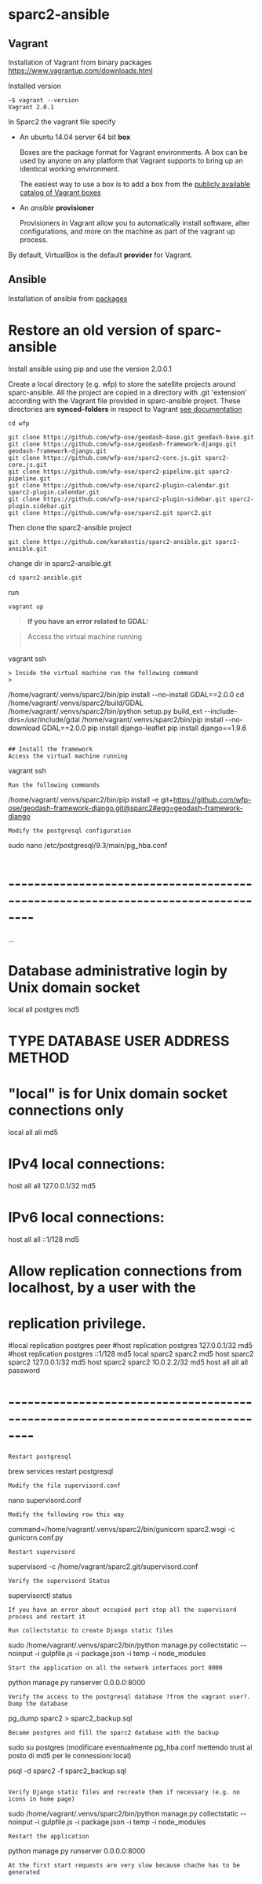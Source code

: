 <!-- <p align="center">
  <h1>sparc2-ansible</h1>
</p> -->

# sparc2-ansible

## Vagrant
Installation of Vagrant from binary packages https://www.vagrantup.com/downloads.html

Installed version

```
~$ vagrant --version
Vagrant 2.0.1
```

In Sparc2 the vagrant file specify

+ An ubuntu 14.04 server 64 bit __box__

	Boxes are the package format for Vagrant environments. A box can be used by anyone on any platform that Vagrant supports to bring up an identical working environment.

	The easiest way to use a box is to add a box from the [publicly available catalog of Vagrant boxes](href="https://vagrantcloud.com/boxes/search">)

+ An *ansible* __provisioner__

	Provisioners in Vagrant allow you to automatically install software, alter configurations, and more on the machine as part of the vagrant up process.


By default, VirtualBox is the default __provider__ for Vagrant.

## Ansible
Installation of ansible from [packages](http://docs.ansible.com/ansible/latest/intro_installation.html#latest-releases-via-apt-ubuntu)

# Restore an old version of sparc-ansible

Install ansible using pip and use the version 2.0.0.1

Create a local directory (e.g. wfp) to store the satellite projects around sparc-ansible.
All the project are copied in a directory with .git 'extension' according with the Vagrant file provided in sparc-ansible project.
These directories are __synced-folders__  in respect to Vagrant [see documentation](https://www.vagrantup.com/docs/synced-folders/)
```
cd wfp

git clone https://github.com/wfp-ose/geodash-base.git geodash-base.git
git clone https://github.com/wfp-ose/geodash-framework-django.git geodash-framework-django.git
git clone https://github.com/wfp-ose/sparc2-core.js.git sparc2-core.js.git
git clone https://github.com/wfp-ose/sparc2-pipeline.git sparc2-pipeline.git
git clone https://github.com/wfp-ose/sparc2-plugin-calendar.git sparc2-plugin.calendar.git
git clone https://github.com/wfp-ose/sparc2-plugin-sidebar.git sparc2-plugin.sidebar.git
git clone https://github.com/wfp-ose/sparc2.git sparc2.git
```
Then clone the sparc2-ansible project
```
git clone https://github.com/karakostis/sparc2-ansible.git sparc2-ansible.git
```
change dir in sparc2-ansible.git
```
cd sparc2-ansible.git
```
run
```
vagrant up
```

> __If you have an error related to GDAL:__

> Access the virtual machine running
> ```
  vagrant ssh
  ```
> Inside the virtual machine run the following command
>
  ```
  /home/vagrant/.venvs/sparc2/bin/pip install --no-install GDAL==2.0.0
  cd /home/vagrant/.venvs/sparc2/build/GDAL
  /home/vagrant/.venvs/sparc2/bin/python setup.py build_ext --include-dirs=/usr/include/gdal
  /home/vagrant/.venvs/sparc2/bin/pip install --no-download GDAL==2.0.0
  pip install django-leaflet
  pip install django==1.9.6
  ```

## Install the framework
Access the virtual machine running
```
vagrant ssh
```
Run the following commands
```
/home/vagrant/.venvs/sparc2/bin/pip install -e git+https://github.com/wfp-ose/geodash-framework-django.git@sparc2#egg=geodash-framework-django
```
Modify the postgresql configuration

```
sudo nano /etc/postgresql/9.3/main/pg_hba.conf
```
```
# --------------------------------------------------------------------------------
...
# Database administrative login by Unix domain socket
local   all             postgres                                md5

# TYPE  DATABASE        USER            ADDRESS                 METHOD

# "local" is for Unix domain socket connections only
local   all             all                                     md5
# IPv4 local connections:
host    all             all             127.0.0.1/32            md5
# IPv6 local connections:
host    all             all             ::1/128                 md5
# Allow replication connections from localhost, by a user with the
# replication privilege.
#local   replication     postgres                                peer
#host    replication     postgres        127.0.0.1/32            md5
#host    replication     postgres        ::1/128                 md5
local   sparc2          sparc2                                  md5
host    sparc2          sparc2           127.0.0.1/32           md5
host    sparc2          sparc2           10.0.2.2/32            md5
host    all             all              all                    password
# --------------------------------------------------------------------------------
```
Restart postgresql
```
brew services restart postgresql
```
Modify the file supervisord.conf
```
nano supervisord.conf
```
Modify the following row this way
```
command=/home/vagrant/.venvs/sparc2/bin/gunicorn sparc2.wsgi -c gunicorn.conf.py
```
Restart supervisord
```
supervisord -c /home/vagrant/sparc2.git/supervisord.conf
```
Verify the supervisord Status
```
supervisorctl status
```
If you have an error about occupied port stop all the supervisord process and restart it

Run collectstatic to create Django static files
```
sudo /home/vagrant/.venvs/sparc2/bin/python manage.py collectstatic --noinput -i gulpfile.js -i package.json -i temp -i node_modules
```
Start the application on all the network interfaces port 8000
```
python manage.py runserver 0.0.0.0:8000
```
Verify the access to the postgresql database ?from the vagrant user?.
Dump the database
```
pg_dump sparc2 > sparc2_backup.sql
```
Became postgres and fill the sparc2 database with the backup

```
sudo su postgres (modificare eventualmente pg_hba.conf mettendo trust al posto di md5 per le connessioni local)

psql -d sparc2 -f sparc2_backup.sql
```

Verify Django static files and recreate them if necessary (e.g. no icons in home page)
```
sudo /home/vagrant/.venvs/sparc2/bin/python manage.py collectstatic --noinput -i gulpfile.js -i package.json -i temp -i node_modules
```
Restart the application
```
python manage.py runserver 0.0.0.0:8000
```
At the first start requests are very slow because chache has to be generated
